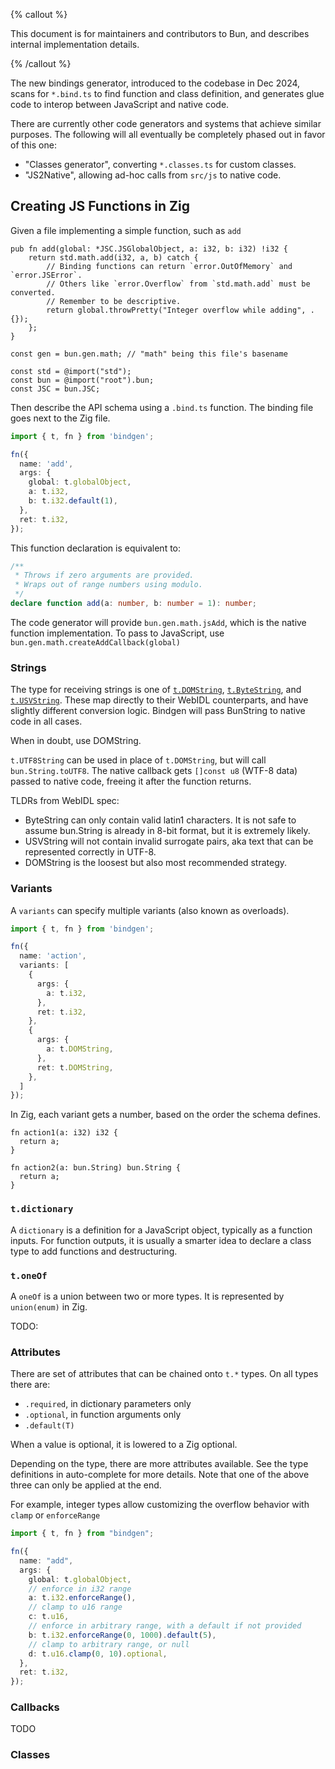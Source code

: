 {% callout %}

This document is for maintainers and contributors to Bun, and describes internal implementation details.

{% /callout %}

The new bindings generator, introduced to the codebase in Dec 2024, scans for
`*.bind.ts` to find function and class definition, and generates glue code to
interop between JavaScript and native code.

There are currently other code generators and systems that achieve similar
purposes. The following will all eventually be completely phased out in favor of
this one:

- "Classes generator", converting `*.classes.ts` for custom classes.
- "JS2Native", allowing ad-hoc calls from `src/js` to native code.

## Creating JS Functions in Zig

Given a file implementing a simple function, such as `add`

```zig#src/bun.js/math.zig
pub fn add(global: *JSC.JSGlobalObject, a: i32, b: i32) !i32 {
    return std.math.add(i32, a, b) catch {
        // Binding functions can return `error.OutOfMemory` and `error.JSError`.
        // Others like `error.Overflow` from `std.math.add` must be converted.
        // Remember to be descriptive.
        return global.throwPretty("Integer overflow while adding", .{});
    };
}

const gen = bun.gen.math; // "math" being this file's basename

const std = @import("std");
const bun = @import("root").bun;
const JSC = bun.JSC;
```

Then describe the API schema using a `.bind.ts` function. The binding file goes next to the Zig file.

```ts#src/bun.js/math.bind.ts
import { t, fn } from 'bindgen';

fn({
  name: 'add',
  args: {
    global: t.globalObject,
    a: t.i32,
    b: t.i32.default(1),
  },
  ret: t.i32,
});
```

This function declaration is equivalent to:

```ts
/**
 * Throws if zero arguments are provided.
 * Wraps out of range numbers using modulo.
 */
declare function add(a: number, b: number = 1): number;
```

The code generator will provide `bun.gen.math.jsAdd`, which is the native function implementation. To pass to JavaScript, use `bun.gen.math.createAddCallback(global)`

### Strings

The type for receiving strings is one of [`t.DOMString`](https://webidl.spec.whatwg.org/#idl-DOMString), [`t.ByteString`](https://webidl.spec.whatwg.org/#idl-ByteString), and [`t.USVString`](https://webidl.spec.whatwg.org/#idl-USVString). These map directly to their WebIDL counterparts, and have slightly different conversion logic. Bindgen will pass BunString to native code in all cases.

When in doubt, use DOMString.

`t.UTF8String` can be used in place of `t.DOMString`, but will call `bun.String.toUTF8`. The native callback gets `[]const u8` (WTF-8 data) passed to native code, freeing it after the function returns.

TLDRs from WebIDL spec:

- ByteString can only contain valid latin1 characters. It is not safe to assume bun.String is already in 8-bit format, but it is extremely likely.
- USVString will not contain invalid surrogate pairs, aka text that can be represented correctly in UTF-8.
- DOMString is the loosest but also most recommended strategy.

### Variants

A `variants` can specify multiple variants (also known as overloads).

```ts#src/bun.js/math.bind.ts
import { t, fn } from 'bindgen';

fn({
  name: 'action',
  variants: [
    {
      args: {
        a: t.i32,
      },
      ret: t.i32,
    },
    {
      args: {
        a: t.DOMString,
      },
      ret: t.DOMString,
    },
  ]
});
```

In Zig, each variant gets a number, based on the order the schema defines.

```
fn action1(a: i32) i32 {
  return a;
}

fn action2(a: bun.String) bun.String {
  return a;
}
```

### `t.dictionary`

A `dictionary` is a definition for a JavaScript object, typically as a function inputs. For function outputs, it is usually a smarter idea to declare a class type to add functions and destructuring.

### `t.oneOf`

A `oneOf` is a union between two or more types. It is represented by `union(enum)` in Zig.

TODO:

### Attributes

There are set of attributes that can be chained onto `t.*` types. On all types there are:

- `.required`, in dictionary parameters only
- `.optional`, in function arguments only
- `.default(T)`

When a value is optional, it is lowered to a Zig optional.

Depending on the type, there are more attributes available. See the type definitions in auto-complete for more details. Note that one of the above three can only be applied at the end.

For example, integer types allow customizing the overflow behavior with `clamp` or `enforceRange`

```ts
import { t, fn } from "bindgen";

fn({
  name: "add",
  args: {
    global: t.globalObject,
    // enforce in i32 range
    a: t.i32.enforceRange(),
    // clamp to u16 range
    c: t.u16,
    // enforce in arbitrary range, with a default if not provided
    b: t.i32.enforceRange(0, 1000).default(5),
    // clamp to arbitrary range, or null
    d: t.u16.clamp(0, 10).optional,
  },
  ret: t.i32,
});
```

### Callbacks

TODO

### Classes
